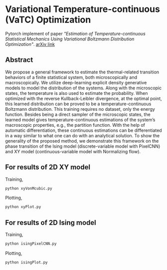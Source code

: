 # Variational Temperature-continuous (VaTC) Optimization
Pytorch implement of paper *"Estimation of Temperature-continuous Statistical Mechanics Using Variational Boltzmann Distribution Optimization"*. [arXiv link](https://arxiv.org/abs/tbd)

## Abstract
We propose a general framework to estimate the thermal-related transition behaviors of a finite statistical system, both microscopically and macroscopically. We utilize deep-learning explicit density generative models to model the distribution of the systems. Along with the microscopic states, the temperature is also used to estimate the probability. When optimized with the reverse Kullback-Leibler divergence, at the optimal point, this learned distribution can be proved to be a temperature-continuous Boltzmann distribution. This training requires no dataset, only the energy function. Besides being a direct sampler of the microscopic states, the learned model gives temperature-continuous estimations of the system’s macroscopic properties, e.g., the partition function. With the help of automatic differentiation, these continuous estimations can be differentiated in a way similar to what one can do with an analytical solution. To show the generality of the proposed method, we demonstrate this framework on the phase transition of the Ising model (discrete-variable model with PixelCNN) and XY model (continuous-variable model with Normalizing flow). 

## For results of 2D XY model

Training,
```bash
python xyVonMcubic.py
```

Plotting,
```bash
python xyPlot.py
```

## For results of 2D Ising model

Training,
```bash
python isingPixelCNN.py
```

Plotting,
```bash
python isingPlot.py
```
